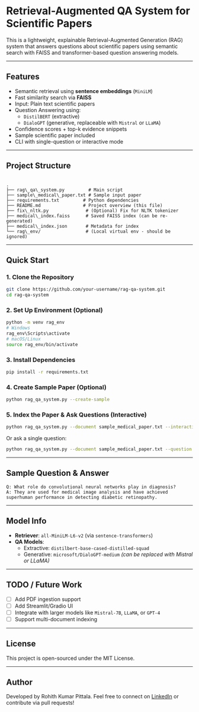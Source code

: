 
# Retrieval-Augmented QA System for Scientific Papers

This is a lightweight, explainable Retrieval-Augmented Generation (RAG) system that answers questions about scientific papers using semantic search with FAISS and transformer-based question answering models.

---

## Features

- Semantic retrieval using **sentence embeddings** (`MiniLM`)
- Fast similarity search via **FAISS**
- Input: Plain text scientific papers
- Question Answering using:
  - `DistilBERT` (extractive)
  - `DialoGPT` (generative, replaceable with `Mistral` or `LLaMA`)
- Confidence scores + top-k evidence snippets
- Sample scientific paper included
- CLI with single-question or interactive mode

---

## Project Structure

```

.
├── rag\_qa\_system.py         # Main script
├── sample\_medical\_paper.txt # Sample input paper
├── requirements.txt         # Python dependencies
├── README.md                # Project overview (this file)
├── fix\_nltk.py              # (Optional) Fix for NLTK tokenizer
├── medical\_index.faiss      # Saved FAISS index (can be re-generated)
├── medical\_index.json       # Metadata for index
└── rag\_env/                 # (Local virtual env - should be ignored)

````

---

## Quick Start

### 1. Clone the Repository

```bash
git clone https://github.com/your-username/rag-qa-system.git
cd rag-qa-system
````

### 2. Set Up Environment (Optional)

```bash
python -m venv rag_env
# Windows
rag_env\Scripts\activate
# macOS/Linux
source rag_env/bin/activate
```

### 3. Install Dependencies

```bash
pip install -r requirements.txt
```

### 4. Create Sample Paper (Optional)

```bash
python rag_qa_system.py --create-sample
```

### 5. Index the Paper & Ask Questions (Interactive)

```bash
python rag_qa_system.py --document sample_medical_paper.txt --interactive
```

Or ask a single question:

```bash
python rag_qa_system.py --document sample_medical_paper.txt --question "What are CNNs used for in medical diagnosis?"
```

---

## Sample Question & Answer

```
Q: What role do convolutional neural networks play in diagnosis?
A: They are used for medical image analysis and have achieved superhuman performance in detecting diabetic retinopathy.
```

---

## Model Info

* **Retriever**: `all-MiniLM-L6-v2` (via `sentence-transformers`)
*  **QA Models**:
   - Extractive: `distilbert-base-cased-distilled-squad`
   - Generative: `microsoft/DialoGPT-medium` *(can be replaced with Mistral or LLaMA)*

---

## TODO / Future Work

* [ ] Add PDF ingestion support
* [ ] Add Streamlit/Gradio UI
* [ ] Integrate with larger models like `Mistral-7B`, `LLaMA`, or `GPT-4`
* [ ] Support multi-document indexing

---

## License

This project is open-sourced under the MIT License.

---

## Author

Developed by Rohith Kumar Pittala.
Feel free to connect on [LinkedIn](www.linkedin.com/in/rohith-kumar-2a1a69249) or contribute via pull requests!


